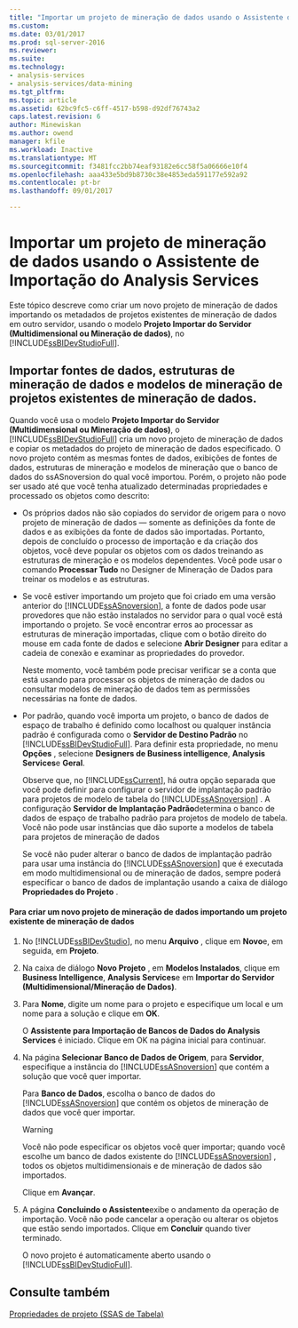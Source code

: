 ```yaml
---
title: "Importar um projeto de mineração de dados usando o Assistente de importação do Analysis Services | Microsoft Docs"
ms.custom: 
ms.date: 03/01/2017
ms.prod: sql-server-2016
ms.reviewer: 
ms.suite: 
ms.technology:
- analysis-services
- analysis-services/data-mining
ms.tgt_pltfrm: 
ms.topic: article
ms.assetid: 62bc9fc5-c6ff-4517-b598-d92df76743a2
caps.latest.revision: 6
author: Minewiskan
ms.author: owend
manager: kfile
ms.workload: Inactive
ms.translationtype: MT
ms.sourcegitcommit: f3481fcc2bb74eaf93182e6cc58f5a06666e10f4
ms.openlocfilehash: aaa433e5bd9b8730c38e4853eda591177e592a92
ms.contentlocale: pt-br
ms.lasthandoff: 09/01/2017

---
```

# <a name="import-a-data-mining-project-using-the-analysis-services-import-wizard"></a>Importar um projeto de mineração de dados usando o Assistente de Importação do Analysis Services
  Este tópico descreve como criar um novo projeto de mineração de dados importando os metadados de projetos existentes de mineração de dados em outro servidor, usando o modelo **Projeto Importar do Servidor (Multidimensional ou Mineração de dados)**, no [!INCLUDE[ssBIDevStudioFull](../../includes/ssbidevstudiofull-md.md)].  
  
## <a name="import-data-sources-mining-structures-and-mining-models-from-an-existing-data-mining-project"></a>Importar fontes de dados, estruturas de mineração de dados e modelos de mineração de projetos existentes de mineração de dados.  
 Quando você usa o modelo **Projeto Importar do Servidor (Multidimensional ou Mineração de dados)**, o [!INCLUDE[ssBIDevStudioFull](../../includes/ssbidevstudiofull-md.md)] cria um novo projeto de mineração de dados e copiar os metadados do projeto de mineração de dados especificado. O novo projeto contém as mesmas fontes de dados, exibições de fontes de dados, estruturas de mineração e modelos de mineração que o banco de dados do ssASnoversion do qual você importou. Porém, o projeto não pode ser usado até que você tenha atualizado determinadas propriedades e processado os objetos como descrito:  
  
-   Os próprios dados não são copiados do servidor de origem para o novo projeto de mineração de dados — somente as definições da fonte de dados e as exibições da fonte de dados são importadas. Portanto, depois de concluído o processo de importação e da criação dos objetos, você deve popular os objetos com os dados treinando as estruturas de mineração e os modelos dependentes. Você pode usar o comando **Processar Tudo** no Designer de Mineração de Dados para treinar os modelos e as estruturas.  
  
-   Se você estiver importando um projeto que foi criado em uma versão anterior do [!INCLUDE[ssASnoversion](../../includes/ssasnoversion-md.md)], a fonte de dados pode usar provedores que não estão instalados no servidor para o qual você está importando o projeto. Se você encontrar erros ao processar as estruturas de mineração importadas, clique com o botão direito do mouse em cada fonte de dados e selecione **Abrir Designer** para editar a cadeia de conexão e examinar as propriedades do provedor.  
  
     Neste momento, você também pode precisar verificar se a conta que está usando para processar os objetos de mineração de dados ou consultar modelos de mineração de dados tem as permissões necessárias na fonte de dados.  
  
-   Por padrão, quando você importa um projeto, o banco de dados de espaço de trabalho é definido como localhost ou qualquer instância padrão é configurada como o **Servidor de Destino Padrão** no [!INCLUDE[ssBIDevStudioFull](../../includes/ssbidevstudiofull-md.md)]. Para definir esta propriedade, no menu **Opções** , selecione **Designers de Business intelligence**, **Analysis Services**e **Geral**.  
  
     Observe que, no [!INCLUDE[ssCurrent](../../includes/sscurrent-md.md)], há outra opção separada que você pode definir para configurar o servidor de implantação padrão para projetos de modelo de tabela do [!INCLUDE[ssASnoversion](../../includes/ssasnoversion-md.md)] . A configuração **Servidor de Implantação Padrão**determina o banco de dados de espaço de trabalho padrão para projetos de modelo de tabela. Você não pode usar instâncias que dão suporte a modelos de tabela para projetos de mineração de dados  
  
     Se você não puder alterar o banco de dados de implantação padrão para usar uma instância do [!INCLUDE[ssASnoversion](../../includes/ssasnoversion-md.md)] que é executada em modo multidimensional ou de mineração de dados, sempre poderá especificar o banco de dados de implantação usando a caixa de diálogo **Propriedades do Projeto** .  
  
#### <a name="to-create-a-new-data-mining-project-by-importing-an-existing-data-mining-project"></a>Para criar um novo projeto de mineração de dados importando um projeto existente de mineração de dados  
  
1.  No [!INCLUDE[ssBIDevStudio](../../includes/ssbidevstudio-md.md)], no menu **Arquivo** , clique em **Novo**e, em seguida, em **Projeto**.  
  
2.  Na caixa de diálogo **Novo Projeto** , em **Modelos Instalados**, clique em **Business Intelligence**, **Analysis Services**e em **Importar do Servidor (Multidimensional/Mineração de Dados)**.  
  
3.  Para **Nome**, digite um nome para o projeto e especifique um local e um nome para a solução e clique em **OK**.  
  
     O **Assistente para Importação de Bancos de Dados do Analysis Services** é iniciado. Clique em OK na página inicial para continuar.  
  
4.  Na página **Selecionar Banco de Dados de Origem**, para **Servidor**, especifique a instância do [!INCLUDE[ssASnoversion](../../includes/ssasnoversion-md.md)] que contém a solução que você quer importar.  
  
     Para **Banco de Dados**, escolha o banco de dados do [!INCLUDE[ssASnoversion](../../includes/ssasnoversion-md.md)] que contém os objetos de mineração de dados que você quer importar.  
  
    > [!WARNING]  
    >  Você não pode especificar os objetos você quer importar; quando você escolhe um banco de dados existente do [!INCLUDE[ssASnoversion](../../includes/ssasnoversion-md.md)] , todos os objetos multidimensionais e de mineração de dados são importados.  
  
     Clique em **Avançar**.  
  
5.  A página **Concluindo o Assistente**exibe o andamento da operação de importação. Você não pode cancelar a operação ou alterar os objetos que estão sendo importados. Clique em **Concluir** quando tiver terminado.  
  
     O novo projeto é automaticamente aberto usando o [!INCLUDE[ssBIDevStudioFull](../../includes/ssbidevstudiofull-md.md)].  
  
## <a name="see-also"></a>Consulte também  
 [Propriedades de projeto &#40;SSAS de Tabela&#41;](../../analysis-services/tabular-models/project-properties-ssas-tabular.md)  
  
  

